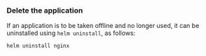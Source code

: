 ### Delete the application

If an application is to be taken offline and no longer used, it can be uninstalled using `helm uninstall`, as follows:

```bash
helm uninstall nginx
```
